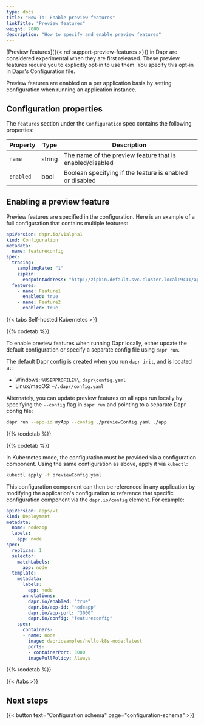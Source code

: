 ```yaml
---
type: docs
title: "How-To: Enable preview features"
linkTitle: "Preview features"
weight: 7000
description: "How to specify and enable preview features"
---
```


[Preview features]({{< ref support-preview-features >}}) in Dapr are considered experimental when they are first released. These preview features require you to explicitly opt-in to use them. You specify this opt-in in Dapr's Configuration file.

Preview features are enabled on a per application basis by setting configuration when running an application instance.

## Configuration properties

The `features` section under the `Configuration` spec contains the following properties:

| Property       | Type   | Description |
|----------------|--------|-------------|
|`name`|string|The name of the preview feature that is enabled/disabled
|`enabled`|bool|Boolean specifying if the feature is enabled or disabled

## Enabling a preview feature

Preview features are specified in the configuration. Here is an example of a full configuration that contains multiple features:

```yaml
apiVersion: dapr.io/v1alpha1
kind: Configuration
metadata:
  name: featureconfig
spec:
  tracing:
    samplingRate: "1"
    zipkin:
      endpointAddress: "http://zipkin.default.svc.cluster.local:9411/api/v2/spans"
  features:
    - name: Feature1
      enabled: true
    - name: Feature2
      enabled: true
```

{{< tabs Self-hosted Kubernetes >}}

<!--self-hosted-->
{{% codetab %}}

To enable preview features when running Dapr locally, either update the default configuration or specify a separate config file using `dapr run`.

The default Dapr config is created when you run `dapr init`, and is located at:
- Windows: `%USERPROFILE%\.dapr\config.yaml`
- Linux/macOS: `~/.dapr/config.yaml`

Alternately, you can update preview features on all apps run locally by specifying the `--config` flag in `dapr run` and pointing to a separate Dapr config file:

```bash
dapr run --app-id myApp --config ./previewConfig.yaml ./app
```

{{% /codetab %}}

<!--kubernetes-->
{{% codetab %}}

In Kubernetes mode, the configuration must be provided via a configuration component. Using the same configuration as above, apply it via `kubectl`:

```bash
kubectl apply -f previewConfig.yaml
```

This configuration component can then be referenced in any application by modifying the application's configuration to reference that specific configuration component via the `dapr.io/config` element. For example:

```yaml
apiVersion: apps/v1
kind: Deployment
metadata:
  name: nodeapp
  labels:
    app: node
spec:
  replicas: 1
  selector:
    matchLabels:
      app: node
  template:
    metadata:
      labels:
        app: node
      annotations:
        dapr.io/enabled: "true"
        dapr.io/app-id: "nodeapp"
        dapr.io/app-port: "3000"
        dapr.io/config: "featureconfig"
    spec:
      containers:
      - name: node
        image: dapriosamples/hello-k8s-node:latest
        ports:
        - containerPort: 3000
        imagePullPolicy: Always
```

{{% /codetab %}}

{{< /tabs >}}

## Next steps

{{< button text="Configuration schema" page="configuration-schema" >}}